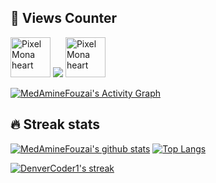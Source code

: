 ## 👀 Views Counter

<p float="left">
  <img src="https://github.githubassets.com/images/modules/site/sponsors/pixel-mona-heart.gif" alt="Pixel Mona heart" width="64" height="64">
 <img src="http://profile-counter.glitch.me/MedAmineFouzai/count.svg" />
  <img src="https://github.githubassets.com/images/mona-loading-dark.gif" alt="Pixel Mona heart" width="64" height="64">


</p>
<a href="https://github.com/MedAmineFouzai/github-readme-activity-graph"><img alt="MedAmineFouzai's Activity Graph" src="https://denvercoder1-activity-graph.herokuapp.com/graph/?username=MedAmineFouzai&bg_color=1F222E&color=F8D866&line=F85D7F&point=FFFFFF&hide_border=true" /></a>

<p float="left">
 
 


</p>

## 🔥 Streak stats

<p align="center">
 

[![MedAmineFouzai's github stats](https://github-readme-stats.vercel.app/api?username=MedAmineFouzai&show_icons=true&theme=dark  )](https://github.com/MedAmineFouzai)
 [![Top Langs](https://github-readme-stats.vercel.app/api/top-langs/?username=MedAmineFouzai&layout=compact&show_icons=true&theme=dark )](https://github.com/anuraghazra/github-readme-stats)
 
  <a href="https://github.com/MedAmineFouzai/github-readme-streak-stats">
    <img title="🔥 Get streak stats for your profile at git.io/streak-stats" alt="DenverCoder1's streak" src="https://github-readme-streak-stats.herokuapp.com/?user=MedAmineFouzai&theme=monokai-metallian&hide_border=true"/>
  </a> 
</p>
